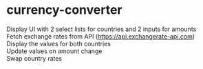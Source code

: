 # currency-converter
Display UI with 2 select lists for countries and 2 inputs for amounts<br>
Fetch exchange rates from API (https://api.exchangerate-api.com)<br>
Display the values for both countries<br>
Update values on amount change<br>
Swap country rates
